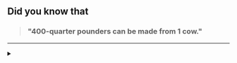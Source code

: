 ## Did you know that

<h3>
  <blockquote>
<!--START_SECTION:debris-->                                                                                                                                                                                              
"400-quarter pounders can be made from 1 cow."
<!--END_SECTION:debris-->
  </blockquote>
</h3>

-----

<details>
  <summary></summary>

<img src="https://github-readme-stats.vercel.app/api?show_icons=true&hide=issues&username=ekickx"> <img src="https://github-readme-stats.vercel.app/api/top-langs/?layout=compact&username=ekickx">

</details>
